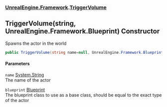 ### [UnrealEngine.Framework](./UnrealEngine-Framework.md 'UnrealEngine.Framework').[TriggerVolume](./UnrealEngine-Framework-TriggerVolume.md 'UnrealEngine.Framework.TriggerVolume')
## TriggerVolume(string, UnrealEngine.Framework.Blueprint) Constructor
Spawns the actor in the world  
```csharp
public TriggerVolume(string name=null, UnrealEngine.Framework.Blueprint blueprint=null);
```
#### Parameters
<a name='UnrealEngine-Framework-TriggerVolume-TriggerVolume(string_UnrealEngine-Framework-Blueprint)-name'></a>
`name` [System.String](https://docs.microsoft.com/en-us/dotnet/api/System.String 'System.String')  
The name of the actor  
  
<a name='UnrealEngine-Framework-TriggerVolume-TriggerVolume(string_UnrealEngine-Framework-Blueprint)-blueprint'></a>
`blueprint` [Blueprint](./UnrealEngine-Framework-Blueprint.md 'UnrealEngine.Framework.Blueprint')  
The blueprint class to use as a base class, should be equal to the exact type of the actor  
  
